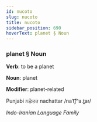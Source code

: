 ```yaml
---
id: nucoto
slug: nucoto
title: nucoto
sidebar_position: 690
hoverText: planet § Noun
---
```


### planet § Noun

**Verb**: to be a planet

**Noun**: planet

**Modifier**: planet-related

Punjabi ਨਛੱਤਰ nachattar /naˈt͡ʃʰa.t̪aɾ/

*Indo-Iranian Language Family*